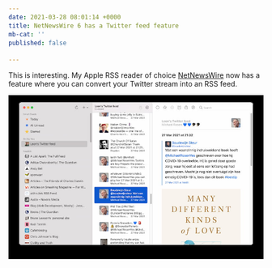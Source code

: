 ```yaml
---
date: 2021-03-28 08:01:14 +0000
title: NetNewsWire 6 has a Twitter feed feature
mb-cat: ''
published: false

---
```

This is interesting. My Apple RSS reader of choice [NetNewsWire](https://netnewswire.com/) now has a feature where you can convert your Twitter stream into an RSS feed.

![Screenshot of my Twitter feed in NetNewsWire](/images/netnewswire-6.jpg "NetNewsWire 6")